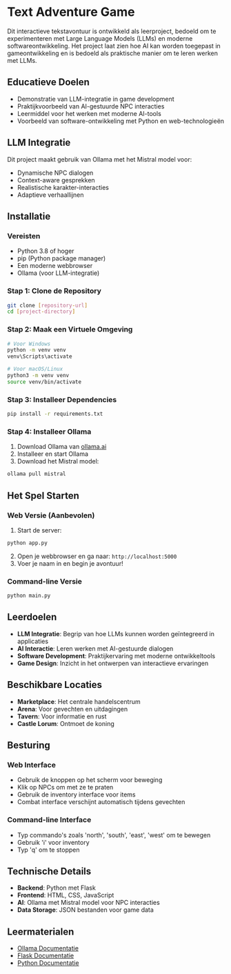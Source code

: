 # Text Adventure Game 

Dit interactieve tekstavontuur is ontwikkeld als leerproject, bedoeld om te experimenteren met Large Language Models (LLMs) en moderne softwareontwikkeling. Het project laat zien hoe AI kan worden toegepast in gameontwikkeling en is bedoeld als praktische manier om te leren werken met LLMs.

## Educatieve Doelen

- Demonstratie van LLM-integratie in game development
- Praktijkvoorbeeld van AI-gestuurde NPC interacties
- Leermiddel voor het werken met moderne AI-tools
- Voorbeeld van software-ontwikkeling met Python en web-technologieën

## LLM Integratie

Dit project maakt gebruik van Ollama met het Mistral model voor:
- Dynamische NPC dialogen
- Context-aware gesprekken
- Realistische karakter-interacties
- Adaptieve verhaallijnen

## Installatie

### Vereisten
- Python 3.8 of hoger
- pip (Python package manager)
- Een moderne webbrowser
- Ollama (voor LLM-integratie)

### Stap 1: Clone de Repository
```bash
git clone [repository-url]
cd [project-directory]
```

### Stap 2: Maak een Virtuele Omgeving
```bash
# Voor Windows
python -m venv venv
venv\Scripts\activate

# Voor macOS/Linux
python3 -m venv venv
source venv/bin/activate
```

### Stap 3: Installeer Dependencies
```bash
pip install -r requirements.txt
```

### Stap 4: Installeer Ollama
1. Download Ollama van [ollama.ai](https://ollama.ai)
2. Installeer en start Ollama
3. Download het Mistral model:
```bash
ollama pull mistral
```

## Het Spel Starten

### Web Versie (Aanbevolen)
1. Start de server:
```bash
python app.py
```
2. Open je webbrowser en ga naar: `http://localhost:5000`
3. Voer je naam in en begin je avontuur!

### Command-line Versie
```bash
python main.py
```

## Leerdoelen

- **LLM Integratie**: Begrip van hoe LLMs kunnen worden geïntegreerd in applicaties
- **AI Interactie**: Leren werken met AI-gestuurde dialogen
- **Software Development**: Praktijkervaring met moderne ontwikkeltools
- **Game Design**: Inzicht in het ontwerpen van interactieve ervaringen

## Beschikbare Locaties

- **Marketplace**: Het centrale handelscentrum
- **Arena**: Voor gevechten en uitdagingen
- **Tavern**: Voor informatie en rust
- **Castle Lorum**: Ontmoet de koning

## Besturing

### Web Interface
- Gebruik de knoppen op het scherm voor beweging
- Klik op NPCs om met ze te praten
- Gebruik de inventory interface voor items
- Combat interface verschijnt automatisch tijdens gevechten

### Command-line Interface
- Typ commando's zoals 'north', 'south', 'east', 'west' om te bewegen
- Gebruik 'i' voor inventory
- Typ 'q' om te stoppen

## Technische Details

- **Backend**: Python met Flask
- **Frontend**: HTML, CSS, JavaScript
- **AI**: Ollama met Mistral model voor NPC interacties
- **Data Storage**: JSON bestanden voor game data

## Leermaterialen

- [Ollama Documentatie](https://ollama.ai/docs)
- [Flask Documentatie](https://flask.palletsprojects.com/)
- [Python Documentatie](https://docs.python.org/)
